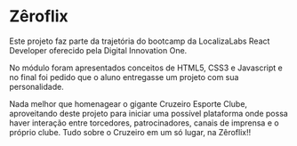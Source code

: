 # Zêroflix

Este projeto faz parte da trajetória do bootcamp da LocalizaLabs React Developer oferecido pela Digital Innovation One.

No módulo foram apresentados conceitos de HTML5, CSS3 e Javascript e no final foi pedido que o aluno entregasse um projeto com sua personalidade.

Nada melhor que homenagear o gigante Cruzeiro Esporte Clube, aproveitando deste projeto para iniciar uma possível plataforma onde possa haver interação entre torcedores, patrocinadores, canais de imprensa e o próprio clube. Tudo sobre o Cruzeiro em um só lugar, na Zêroflix!!
